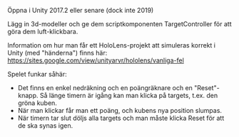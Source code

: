 Öppna i Unity 2017.2 eller senare (dock inte 2019)

Lägg in 3d-modeller och ge dem scriptkomponenten TargetController för att göra dem luft-klickbara.

Information om hur man får ett HoloLens-projekt att simuleras korrekt i Unity (med "händerna") finns här:
https://sites.google.com/view/unityarvr/hololens/vanliga-fel

Spelet funkar såhär:
 * Det finns en enkel nedräkning och en poängräknare och en "Reset"-knapp. Så länge timern är igång kan man klicka på targets, t.ex. den gröna kuben.
 * När man klickar får man ett poäng, och kubens nya position slumpas.
 * När timern tar slut döljs alla targets och man måste klicka Reset för att de ska synas igen.

